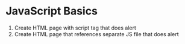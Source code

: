 # JavaScript Basics

1. Create HTML page with script tag that does alert
2. Create HTML page that references separate JS file that does alert
